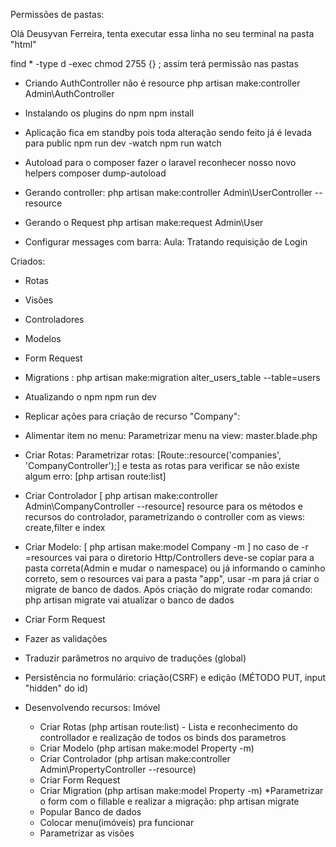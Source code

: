 Permissões de pastas:

Olá Deusyvan Ferreira, tenta executar essa linha no seu terminal na pasta "html" 

find * -type d -exec chmod 2755 {} \;
assim terá permissão nas pastas

- Criando AuthController não é resource
php artisan make:controller Admin\AuthController

- Instalando os plugins do npm
npm install

- Aplicação fica em standby pois toda alteração sendo feito já é levada para public
npm run dev -watch 
npm run watch 

- Autoload para o composer fazer o laravel reconhecer nosso novo helpers
composer dump-autoload

- Gerando controller:
php artisan make:controller Admin\UserController --resource

- Gerando o Request
php artisan make:request Admin\User

- Configurar messages com barra: Aula: Tratando requisição de Login

Criados:
- Rotas
- Visões
- Controladores
- Modelos
- Form Request
- Migrations : php artisan make:migration alter_users_table --table=users 

- Atualizando o npm 
npm run dev

- Replicar ações para criação de recurso "Company":
 - Alimentar item no menu: Parametrizar menu na view: master.blade.php 

 - Criar Rotas: Parametrizar rotas: [Route::resource('companies', 'CompanyController');] e testa as rotas para verificar se não existe algum erro: [php artisan route:list]

 - Criar Controlador [ php artisan make:controller Admin\CompanyController --resource] resource para os métodos e recursos do controlador, parametrizando o controller com as views: create,filter e index

 - Criar Modelo: [ php artisan make:model Company -m ] no caso de -r =resources vai para o diretorio Http/Controllers deve-se copiar para a pasta correta(Admin e mudar o namespace) ou já informando o caminho correto, sem o resources vai para a pasta "app", usar -m para já criar o migrate de banco de dados.  Após criação do migrate rodar comando: php artisan migrate vai atualizar o banco de dados

 - Criar Form Request
 - Fazer as validações
 - Traduzir parâmetros no arquivo de traduções (global)
 - Persistência no formulário: 
    criação(CSRF) e 
    edição (MÉTODO PUT, input "hidden" do id)

- Desenvolvendo recursos: Imóvel
  - Criar Rotas (php artisan route:list) - Lista e reconhecimento do controllador e realização de todos os binds dos parametros
  - Criar Modelo (php artisan make:model Property -m)
  - Criar Controlador (php artisan make:controller Admin\PropertyController --resource)
  - Criar Form Request
  - Criar Migration (php artisan make:model Property -m)
    *Parametrizar o form com o fillable e realizar a migração: php artisan migrate
  - Popular Banco de dados
  - Colocar menu(imóveis) pra funcionar
  - Parametrizar as visões


